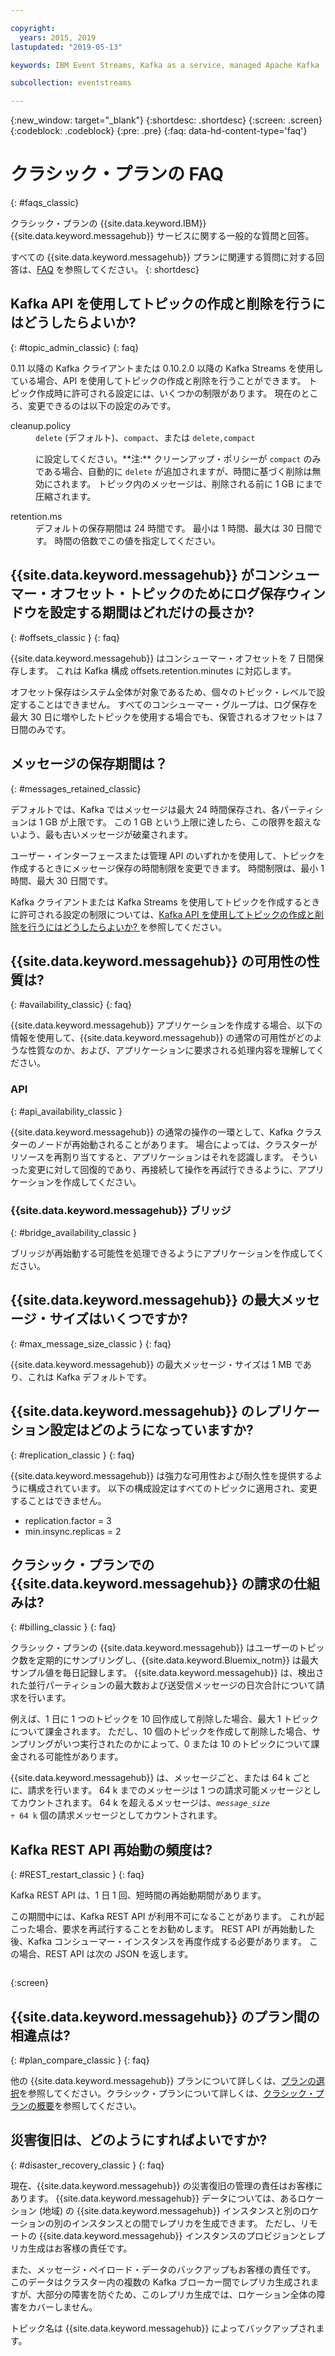 ```yaml
---

copyright:
  years: 2015, 2019
lastupdated: "2019-05-13"

keywords: IBM Event Streams, Kafka as a service, managed Apache Kafka

subcollection: eventstreams

---
```


{:new_window: target="_blank"}
{:shortdesc: .shortdesc}
{:screen: .screen}
{:codeblock: .codeblock}
{:pre: .pre}
{:faq: data-hd-content-type='faq'}

# クラシック・プランの FAQ 
{: #faqs_classic}

クラシック・プランの {{site.data.keyword.IBM}} {{site.data.keyword.messagehub}} サービスに関する一般的な質問と回答。

すべての {{site.data.keyword.messagehub}} プランに関連する質問に対する回答は、[FAQ](/docs/services/EventStreams?topic=eventstreams-faqs#faqs) を参照してください。
{: shortdesc}

<!--17/10/17 - Karen: same info duplicated at messagehub104 -->
## Kafka API を使用してトピックの作成と削除を行うにはどうしたらよいか?
{: #topic_admin_classic}
{: faq}

0.11 以降の Kafka クライアントまたは 0.10.2.0 以降の Kafka Streams を使用している場合、API を使用してトピックの作成と削除を行うことができます。 トピック作成時に許可される設定には、いくつかの制限があります。 現在のところ、変更できるのは以下の設定のみです。

<dl>
<dt>cleanup.policy</dt>
<dd><code>delete</code> (デフォルト)、<code>compact</code>、または <code>delete,compact</code>
<p> に設定してください。**注:**
クリーンアップ・ポリシーが <code>compact</code> のみである場合、自動的に <code>delete</code> が追加されますが、時間に基づく削除は無効にされます。 トピック内のメッセージは、削除される前に 1 GB にまで圧縮されます。</p>
</dd>

<dt>retention.ms</dt>
<dd>デフォルトの保存期間は 24 時間です。 最小は 1 時間、最大は 30 日間です。 時間の倍数でこの値を指定してください。
</dd>
</dl>


## {{site.data.keyword.messagehub}} がコンシューマー・オフセット・トピックのためにログ保存ウィンドウを設定する期間はどれだけの長さか?
{: #offsets_classic }
{: faq}

{{site.data.keyword.messagehub}} はコンシューマー・オフセットを 7 日間保存します。 これは Kafka 構成 offsets.retention.minutes に対応します。 

オフセット保存はシステム全体が対象であるため、個々のトピック・レベルで設定することはできません。 すべてのコンシューマー・グループは、ログ保存を最大 30 日に増やしたトピックを使用する場合でも、保管されるオフセットは 7 日間のみです。 

<!--following message retention info duplicted in eventstreams057 and evenstreams108-->

## メッセージの保存期間は？
{: #messages_retained_classic}

デフォルトでは、Kafka ではメッセージは最大 24 時間保存され、各パーティションは 1 GB が上限です。 この 1 GB という上限に達したら、この限界を超えないよう、最も古いメッセージが破棄されます。

ユーザー・インターフェースまたは管理 API のいずれかを使用して、トピックを作成するときにメッセージ保存の時間制限を変更できます。 時間制限は、最小 1 時間、最大 30 日間です。

Kafka クライアントまたは Kafka Streams を使用してトピックを作成するときに許可される設定の制限については、[Kafka API を使用してトピックの作成と削除を行うにはどうしたらよいか?
](/docs/services/EventStreams?topic=eventstreams-faqs_classic#topic_admin_classic)を参照してください。


## {{site.data.keyword.messagehub}} の可用性の性質は?
{: #availability_classic}
{: faq}

{{site.data.keyword.messagehub}} アプリケーションを作成する場合、以下の情報を使用して、{{site.data.keyword.messagehub}} の通常の可用性がどのような性質なのか、および、アプリケーションに要求される処理内容を理解してください。

### API
{: #api_availability_classic }

{{site.data.keyword.messagehub}} の通常の操作の一環として、Kafka クラスターのノードが再始動されることがあります。
場合によっては、クラスターがリソースを再割り当てすると、アプリケーションはそれを認識します。 そういった変更に対して回復的であり、再接続して操作を再試行できるように、アプリケーションを作成してください。

### {{site.data.keyword.messagehub}} ブリッジ 
{: #bridge_availability_classic }

ブリッジが再始動する可能性を処理できるようにアプリケーションを作成してください。

## {{site.data.keyword.messagehub}} の最大メッセージ・サイズはいくつですか? 
{: #max_message_size_classic }
{: faq}

{{site.data.keyword.messagehub}} の最大メッセージ・サイズは 1 MB であり、これは Kafka デフォルトです。 

## {{site.data.keyword.messagehub}} のレプリケーション設定はどのようになっていますか? 
{: #replication_classic }
{: faq}

{{site.data.keyword.messagehub}} は強力な可用性および耐久性を提供するように構成されています。
以下の構成設定はすべてのトピックに適用され、変更することはできません。
* replication.factor = 3
* min.insync.replicas = 2

## クラシック・プランでの {{site.data.keyword.messagehub}} の請求の仕組みは? 
{: #billing_classic }
{: faq}

クラシック・プランの {{site.data.keyword.messagehub}} はユーザーのトピック数を定期的にサンプリングし、{{site.data.keyword.Bluemix_notm}} は最大サンプル値を毎日記録します。 {{site.data.keyword.messagehub}} は、検出された並行パーティションの最大数および送受信メッセージの日次合計について請求を行います。

例えば、1 日に 1 つのトピックを 10 回作成して削除した場合、最大 1 トピックについて課金されます。 ただし、10 個のトピックを作成して削除した場合、サンプリングがいつ実行されたのかによって、0 または 10 のトピックについて課金される可能性があります。

{{site.data.keyword.messagehub}} は、メッセージごと、または 64 k ごとに、請求を行います。 64 k までのメッセージは 1 つの請求可能メッセージとしてカウントされます。 64 k を超えるメッセージは、<code><var class="keyword varname">message_size</var> &divide; 64 k</code> 個の請求メッセージとしてカウントされます。

<!--12/04/18 - Karen: same info duplicated at messagehub057 -->
## Kafka REST API 再始動の頻度は? 
{: #REST_restart_classic }
{: faq}

Kafka REST API は、1 日 1 回、短時間の再始動期間があります。 

この期間中には、Kafka REST API が利用不可になることがあります。 これが起こった場合、要求を再試行することをお勧めします。 REST API が再始動した後、Kafka コンシューマー・インスタンスを再度作成する必要があります。 この場合、REST API は次の JSON を返します。

```'{"error_code":40403,"message":"Consumer instance not found."}'
```
{:screen}

## {{site.data.keyword.messagehub}} のプラン間の相違点は?
{: #plan_compare_classic }
{: faq}

他の {{site.data.keyword.messagehub}} プランについて詳しくは、[プランの選択](/docs/services/EventStreams?topic=eventstreams-plan_choose)を参照してください。クラシック・プランについて詳しくは、[クラシック・プランの概要](/docs/services/EventStreams?topic=eventstreams-plan_choose_classic#plan_choose_classic)を参照してください。


## 災害復旧は、どのようにすればよいですか?
{: #disaster_recovery_classic }
{: faq}

現在、{{site.data.keyword.messagehub}} の災害復旧の管理の責任はお客様にあります。 {{site.data.keyword.messagehub}} データについては、あるロケーション (地域) の {{site.data.keyword.messagehub}} インスタンスと別のロケーションの別のインスタンスとの間でレプリカを生成できます。 ただし、リモートの {{site.data.keyword.messagehub}} インスタンスのプロビジョンとレプリカ生成はお客様の責任です。

また、メッセージ・ペイロード・データのバックアップもお客様の責任です。 このデータはクラスター内の複数の Kafka ブローカー間でレプリカ生成されますが、大部分の障害を防ぐため、このレプリカ生成では、ロケーション全体の障害をカバーしません。 

トピック名は {{site.data.keyword.messagehub}} によってバックアップされます。















